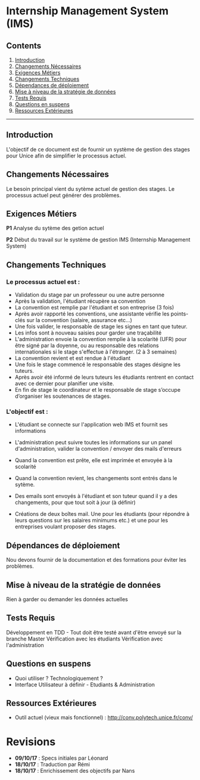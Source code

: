 Internship Management System (IMS)
===

## Contents

1. [Introduction](#introduction)
2. [Changements Nécessaires](#changements-nécessaires)
3. [Exigences Métiers](#exigences-métiers)
4. [Changements Techniques](#changements-techniques)
5. [Dépendances de déploiement](#dépendances-de-déploiement)
6. [Mise à niveau de la stratégie de données](#mise-à-niveau-de-la-stratégie-de-données)
7. [Tests Requis](#tests-requis)
8. [Questions en suspens](#questions-en-suspens)
9. [Ressources Extérieures](#ressources-extérieures)

---

Introduction
---

L'objectif de ce document est de fournir un système de gestion des stages pour Unice afin de simplifier le processus actuel.

Changements Nécessaires
---

Le besoin principal vient du sytème actuel de gestion des stages. Le processus actuel peut générer des problèmes.


Exigences Métiers
---

**P1** Analyse du sytème des getion actuel

**P2** Début du travail sur le système de gestion IMS (Internship Management System)

Changements Techniques
---

### Le processus actuel est :

- Validation du stage par un professeur ou une autre personne
- Après la validation, l'étudiant récupère sa convention
- La convention est remplie par l'étudiant et son entreprise (3 fois)
- Après avoir rapporté les conventions, une assistante vérifie les points-clés sur la convention (salaire, assurance etc...)
- Une fois valider, le responsable de stage les signes en tant que tuteur.
- Les infos sont à nouveau saisies pour garder une traçabilité
- L'administration envoie la convention remplie à la scolarité (UFR) pour être signé par la doyenne, ou au responsable des relations internationales si le stage s'effectue à l'étranger. (2 à 3 semaines)
- La convention revient et est rendue à l'étudiant
- Une fois le stage commencé le responsable des stages désigne les tuteurs.
- Après avoir été informé de leurs tuteurs les étudiants rentrent en contact avec ce dernier pour
planifier une visite.
- En fin de stage le coordinateur et le responsable de stage s’occupe d’organiser les soutenances de
stages.

### L'objectif est :

- L'étudiant se connecte sur l'application web IMS et fournit ses informations
- L'administration peut suivre toutes les informations sur un panel d'administration, valider la convention / envoyer des mails d'erreurs
- Quand la convention est prête, elle est imprimée et envoyée à la scolarité
- Quand la convention revient, les changements sont entrés dans le sytème.
- Des emails sont envoyés à l'étudiant et son tuteur quand il y a des changements, pour que tout soit à jour (à définir)

- Créations de deux boîtes mail. Une pour les étudiants (pour répondre à leurs questions sur les salaires minimums etc.) et une pour les entreprises voulant proposer des stages.

Dépendances de déploiement
---

Nou devons fournir de la documentation et des formations pour éviter les problèmes.


Mise à niveau de la stratégie de données
---

Rien à garder ou demander les données actuelles


Tests Requis
---

Développement en TDD - Tout doit être testé avant d'être envoyé sur la branche Master
Vérification avec les étudiants
Vérification avec l'administration


Questions en suspens
---

- Quoi utiliser ? Technologiquement ?
- Interface Utilisateur à définir - Etudiants & Administration


Ressources Extérieures
---

- Outil actuel (vieux mais fonctionnel) : http://conv.polytech.unice.fr/conv/


Revisions
===
* **09/10/17** : Specs initiales par Léonard
* **18/10/17** : Traduction par Rémi
* **18/10/17** : Enrichissement des objectifs par Nans
 
